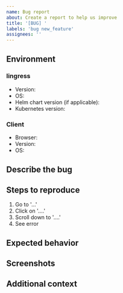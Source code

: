 ```yaml
---
name: Bug report
about: Create a report to help us improve
title: '[BUG] '
labels: 'bug new_feature'
assignees: ''
---
```


## Environment

### lingress
* Version: <!-- e.g. `v0.1.2` -->
* OS: <!-- usually `linux-amd64` -->
* Helm chart version (if applicable): <!-- e.g. `0.1.2` -->
* Kubernetes version: <!-- e.g. `1.26.0` -->

### Client
* Browser: <!-- e.g. `Chrome`, `Edge`, `Safari`, `curl` -->
* Version: <!-- e.g. `22` -->
* OS: <!-- e.g. `linux-amd64` -->

## Describe the bug
<!-- A clear and concise description of what the bug is. -->

## Steps to reproduce
1. Go to '...'
2. Click on '....'
3. Scroll down to '....'
4. See error

## Expected behavior
<!-- A clear and concise description of what you expected to happen. -->

## Screenshots
<!-- If applicable, add screenshots to help explain your problem. -->

## Additional context
<!-- Add any other context about the problem here. -->